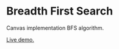 # Breadth First Search

Canvas implementation BFS algorithm.

[Live demo.](https://4db.github.io/Breadth_first_search/index.html)

